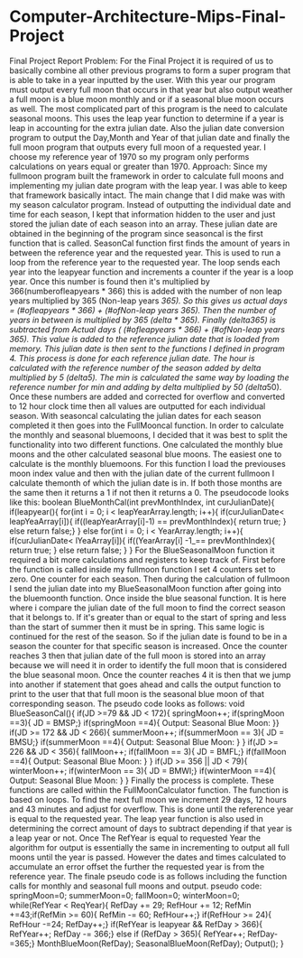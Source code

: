 # Computer-Architecture-Mips-Final-Project
Final Project Report
Problem:
For the Final Project it is required of us to basically combine all other previous programs
to form a super program that is able to take in a year inputted by the user. With this year our
program must output every full moon that occurs in that year but also output weather a full moon
is a blue moon monthly and or if a seasonal blue moon occurs as well. The most complicated
part of this program is the need to calculate seasonal moons. This uses the leap year function to
determine if a year is leap in accounting for the extra julian date. Also the julian date conversion
program to output the Day,Month and Year of that julian date and finally the full moon program
that outputs every full moon of a requested year. I choose my reference year of 1970 so my
program only performs calculations on years equal or greater than 1970.
Approach:
Since my fullmoon program built the framework in order to calculate full moons and
implementing my julian date program with the leap year. I was able to keep that framework
basically intact. The main change that I did make was with my season calculator program.
Instead of outputting the individual date and time for each season, I kept that information hidden
to the user and just stored the julian date of each season into an array. These julian date are
obtained in the beginning of the program since seasoncal is the first function that is called.
SeasonCal function first finds the amount of years in between the reference year and the
requested year. This is used to run a loop from the reference year to the requested year. The
loop sends each year into the leapyear function and increments a counter if the year is a loop
year. Once this number is found then it's multiplied by 366(numberofleapyears * 366) this is
added with the number of non leap years multiplied by 365 (Non-leap years *365). So this gives
us actual days = (#ofleapyears * 366) + (#ofNon-leap years *365). Then the number of years in
between is multiplied by 365 (delta * 365). Finally (delta*365) is subtracted from Actual days (
(#ofleapyears * 366) + (#ofNon-leap years *365). This value is added to the reference julian
date that is loaded from memory. This julian date is then sent to the functions I defined in
program 4. This process is done for each reference julian date. The hour is calculated with the
reference number of the season added by delta multiplied by 5 (delta*5). The min is calculated
the same way by loading the reference number for min and adding by delta multiplied by 50
(delta*50). Once these numbers are added and corrected for overflow and converted to 12 hour
clock time then all values are outputted for each individual season.
With seasoncal calculating the julian dates for each season completed it then goes into
the FullMooncal function. In order to calculate the monthly and seasonal bluemoons, I decided
that it was best to split the functionality into two different functions. One calculated the monthly
blue moons and the other calculated seasonal blue moons.
The easiest one to calculate is the monthly bluemoons. For this function I load the
previouses moon index value and then with the julian date of the current fullmoon I calculate themonth of which the julian date is in. If both those months are the same then it returns a 1 if not
then it returns a 0. The pseudocode looks like this:
      boolean BlueMonthCal(int prevMonthIndex, int curJulianDate){
      if(leapyear(){
        for(int i = 0; i < leapYearArray.length; i++){
          if(curJulianDate< leapYeaArray[i]){
            if((leapYearArray[i]-1) == prevMonthIndex){
              return true;
      }
      else
        return false;}
      }
      else
        for(int i = 0; i < YearArray.length; i++){
          if(curJulianDate< lYeaArray[i]){
            if((YearArray[i] -1_== prevMonthIndex){
              return true;
      }
      else
        return false;
     }
    }
For the BlueSeasonalMoon function it required a bit more calculations and registers to
keep track of. First before the function is called inside my fullmoon function I set 4 counters set
to zero. One counter for each season. Then during the calculation of fullmoon I send the julian
date into my BlueSeasonalMoon function after going into the bluemoonth function. Once inside
the blue seasonal function. It is here where i compare the julian date of the full moon to find the
correct season that it belongs to. If it's greater than or equal to the start of spring and less than
the start of summer then it must be in spring. This same logic is continued for the rest of the
season. So if the julian date is found to be in a season the counter for that specific season is
increased. Once the counter reaches 3 then that julian date of the full moon is stored into an
array because we will need it in order to identify the full moon that is considered the blue
seasonal moon. Once the counter reaches 4 it is then that we jump into another if statement
that goes ahead and calls the output function to print to the user that that full moon is the
seasonal blue moon of that corresponding season. The pseudo code looks as follows:
        void BlueSeasonCal(){
          if(JD >=79 && JD < 172){
            springMoon++;
              if(springMoon ==3){
                JD = BMSP;}
              if(springMoon ==4){
                Output: Seasonal Blue Moon:
          }}
          if(JD >= 172 && JD < 266){
            summerMoon++;
            if(summerMoon == 3){
              JD = BMSU;}
            if(summerMoon ==4){
              Output: Seasonal Blue Moon:
            }
          }
          if(JD >= 226 && JD < 356){
            fallMoon++;
              if(fallMoon == 3){
                JD = BMFL;}
              if(fallMoon ==4){
              Output: Seasonal Blue Moon:
              }
          }
          if(JD >= 356 || JD < 79){
              winterMoon++;
            if(winterMoon == 3){
              JD = BMWI;}
            if(winterMoon ==4){
            Output: Seasonal Blue Moon:
          }
        }
Finally the process is complete. These functions are called within the FullMoonCalculator
function. The function is based on loops. To find the next full moon we increment 29 days, 12
hours and 43 minutes and adjust for overflow. This is done until the reference year is equal to
the requested year. The leap year function is also used in determining the correct amount of
days to subtract depending if that year is a leap year or not. Once The RefYear is equal to
requested Year the algorithm for output is essentially the same in incrementing to output all full
moons until the year is passed. However the dates and times calculated to accumulate an error
offset the further the requested year is from the reference year. The finale pseudo code is as
follows including the function calls for monthly and seasonal full moons and output.
pseudo code:
  springMoon=0;
  summerMoon=0;
  fallMoon=0;
  winterMoon=0;
  while(RefYear < ReqYear){
      RefDay += 29;
      RefHour += 12;
      RefMin +=43;if(RefMin >= 60){
        RefMin -= 60;
        RefHour++;}
      if(RefHour >= 24){
        RefHour -=24;
        RefDay++;}
      if(RefYear is leapyear && RefDay > 366){
        RefYear++;
        RefDay -= 366;}
      else if (RefDay > 365){
        RefYear++;
        RefDay-=365;}
    MonthBlueMoon(RefDay);
    SeasonalBlueMoon(RefDay);
    Output();
}
